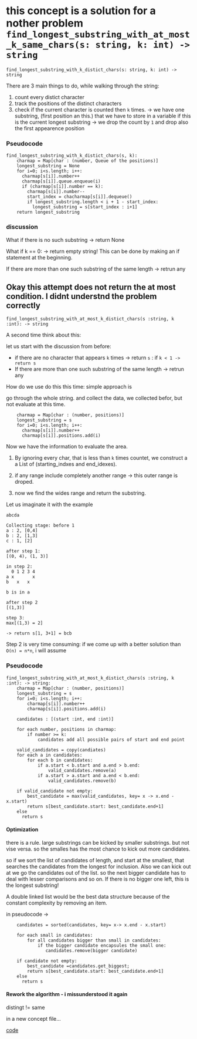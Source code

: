 # this concept is a solution for a nother problem `find_longest_substring_with_at_most_k_same_chars(s: string, k: int) -> string`

`find_longest_substring_with_k_distict_chars(s: string, k: int) -> string`

There are 3 main things to do, while walking through the string:
1. count every distict character
2. track the positions of the distinct characters
3. check if the current character is counted then `k` times. 
   -> we have one substring, (first position an this.) that we have to store in a variable if this is the current longest substring
   -> we drop the count by `1` and drop also the first appearence position


### Pseudocode
```
find_longest_substring_with_k_distict_chars(s, k):
    charmap = Map[char : (number, Queue of the positions)]
    longest_substring = None
    for i=0; i<s.length; i++:
      charmap[s[i]].number++
      charmap[s[i]].queue.enqueue(i)
      if (charmap[s[i]].number == k):
        charmap[s[i]].number--
        start_index = chacharmap[s[i]].dequeue()
        if longest_substring.length < i + 1 - start_index:
          longest_substring = s[start_index : i+1]
    return longest_substring
```




### discussion
What if there is no such substring -> return None

What if k == 0: -> return empty string!  This can be done by making an if statement at the beginning.

If there are more than one such substring of the same length -> retrun any


## Okay this attempt does not return the at most condition. I didnt understnd the problem correctly
`find_longest_substring_with_at_most_k_distict_chars(s :string, k :int): -> string`

A second time think about this:

let us start with the discussion from before:
- if there are no character that appears `k` times -> return `s` : if `k < 1 -> return s` 
- If there are more than one such substring of the same length -> retrun any

How do we use do this this time: simple approach is

go through the whole string. and collect the data, we collected befor, but not evaluate at this time.

```
    charmap = Map[char : (number, positions)]
    longest_substring = s
    for i=0; i<s.length; i++:
      charmap[s[i]].number++
      charmap[s[i]].positions.add(i)
```

Now we have the information to evaluate the area.

1. By ignoring every char, that is less than `k` times countet, we construct a a List of (starting_indxes and end_idexes).

2. if any range include completely another range -> this outer range is droped.

3. now we find the wides range and return the substring.

Let us imaginate it with the example

```
abcda

Collecting stage: before 1
a : 2, [0,4]
b : 2, [1,3]
c : 1, [2]

after step 1:
[(0, 4), (1, 3)]

in step 2:
  0 1 2 3 4
a x       x 
b   x   x

b is in a

after step 2
[(1,3)]

step 3:
max[(1,3) = 2] 

-> return s[1, 3+1] = bcb

```

Step 2 is very time consuming: if we come up with a better solution than `O(n) = n*n`, i will assume


### Pseudocode
```
find_longest_substring_with_at_most_k_distict_chars(s :string, k :int): -> string:
    charmap = Map[char : (number, positions)]
    longest_substring = s
    for i=0; i<s.length; i++:
        charmap[s[i]].number++
        charmap[s[i]].positions.add(i)
    
    candidates : [(start :int, end :int)]

    for each number, positions in charmap:
        if number >= k:
            candidates add all possible pairs of start and end point
    
    valid_candidates = copy(candiates)
    for each a in candidates:
        for each b in candidates:
            if a.start < b.start and a.end > b.end:
                valid_candidates.remove(a)
            if a.start > a.start and a.end < b.end:
                valid_candidates.remove(b)

    if valid_candidate not empty:
        best_candidate = max(valid_candidates, key= x -> x.end - x.start)
        return s[best_candidate.start: best_candidate.end+1]
    else 
      return s
```


#### Optimization
there is a rule.
large substrings can be kicked by smaller substrings. but not vise versa.
so the smalles has the most chance to kick out more candidates.

so if we sort the list of candidates of length, and start at the smallest, that searches the candidates from the longest for inclusion.
Also we can kick out at we go the candidates out of the list. so the next bigger candidate has to deal with lesser comparisons and so on.
If there is no bigger one left, this is the longest substring!

A double linked list would be the best data structure because of the constant complexity by removing an item. 

in pseudocode ->
```
    candidates = sorted(candidates, key= x-> x.end - x.start)

    for each small in candidates:
        for all candidates bigger than small in candidates:
            if the bigger candidate encapsules the small one:
               candidates.remove(bigger candidate)
    
    if candidate not empty:
        best_candidate =candidates.get_biggest;
        return s[best_candidate.start: best_candidate.end+1]
    else 
      return s
```

#### Rework the algorithm - i missunderstood it again

distingt != same

in a new concept file...




[code](solution_of_the_missunderstood.py)
